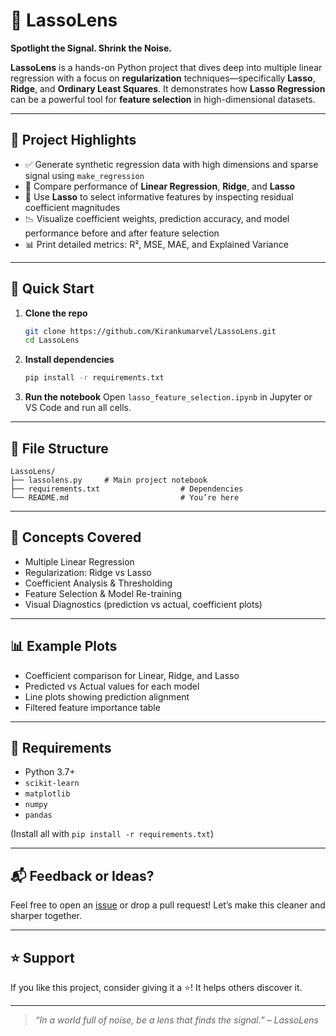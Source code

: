 
# 🎯 LassoLens

**Spotlight the Signal. Shrink the Noise.**

**LassoLens** is a hands-on Python project that dives deep into multiple linear regression with a focus on **regularization** techniques—specifically **Lasso**, **Ridge**, and **Ordinary Least Squares**. It demonstrates how **Lasso Regression** can be a powerful tool for **feature selection** in high-dimensional datasets.

---

## 📌 Project Highlights

- ✅ Generate synthetic regression data with high dimensions and sparse signal using `make_regression`
- 🧪 Compare performance of **Linear Regression**, **Ridge**, and **Lasso**
- 🎯 Use **Lasso** to select informative features by inspecting residual coefficient magnitudes
- 📉 Visualize coefficient weights, prediction accuracy, and model performance before and after feature selection
- 📊 Print detailed metrics: R², MSE, MAE, and Explained Variance

---

## 🚀 Quick Start

1. **Clone the repo**
   ```bash
   git clone https://github.com/Kirankumarvel/LassoLens.git
   cd LassoLens
   ```

2. **Install dependencies**
   ```bash
   pip install -r requirements.txt
   ```

3. **Run the notebook**
   Open `lasso_feature_selection.ipynb` in Jupyter or VS Code and run all cells.

---

## 📁 File Structure

```
LassoLens/
├── lassolens.py     # Main project notebook
├── requirements.txt                  # Dependencies
└── README.md                         # You’re here
```

---

## 🧠 Concepts Covered

- Multiple Linear Regression
- Regularization: Ridge vs Lasso
- Coefficient Analysis & Thresholding
- Feature Selection & Model Re-training
- Visual Diagnostics (prediction vs actual, coefficient plots)

---

## 📊 Example Plots

- Coefficient comparison for Linear, Ridge, and Lasso
- Predicted vs Actual values for each model
- Line plots showing prediction alignment
- Filtered feature importance table

---

## 🧪 Requirements

- Python 3.7+
- `scikit-learn`
- `matplotlib`
- `numpy`
- `pandas`

(Install all with `pip install -r requirements.txt`)

---

## 📬 Feedback or Ideas?

Feel free to open an [issue](https://github.com/Kirankumarvel/LassoLens/issues) or drop a pull request! Let’s make this cleaner and sharper together.

---

## ⭐️ Support

If you like this project, consider giving it a ⭐️! It helps others discover it.

---

> *“In a world full of noise, be a lens that finds the signal.” – LassoLens*
